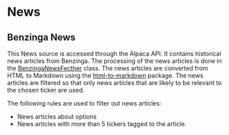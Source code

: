 # News

## Benzinga News

This News source is accessed through the Alpaca API. It contains historical news articles from Benzinga.
The processing of the news articles is done in the [BenzingaNewsFecther](https://github.com/ivarurdalen/finmas/blob/main/finmas/data/news/benzinga_news.py) class.
The news articles are converted from HTML to Markdown using the [html-to-markdown](https://pypi.org/project/html-to-markdown/) package.
The news articles are filtered so that only news articles that are likely to be relevant
to the chosen ticker are used.

The following rules are used to filter out news articles:

- News articles about options
- News articles with more than 5 tickers tagged to the article.
